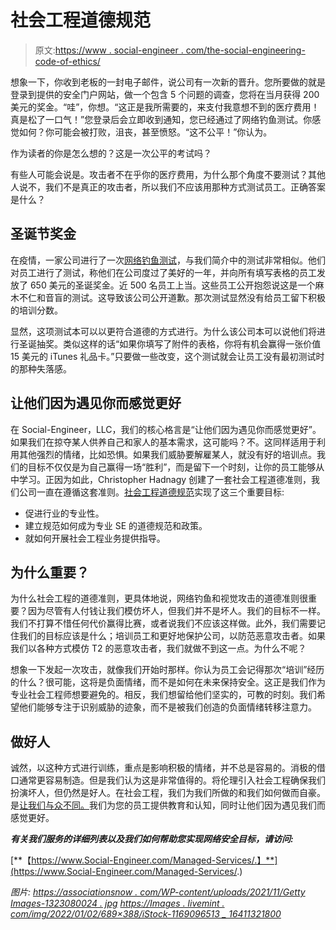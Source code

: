 # 社会工程道德规范

> 原文:[https://www . social-engineer . com/the-social-engineering-code-of-ethics/](https://www.social-engineer.com/the-social-engineering-code-of-ethics/)

想象一下，你收到老板的一封电子邮件，说公司有一次新的晋升。您所要做的就是登录到提供的安全门户网站，做一个包含 5 个问题的调查，您将在当月获得 200 美元的奖金。“哇”，你想。“这正是我所需要的，来支付我意想不到的医疗费用！真是松了一口气！”您登录后会立即收到通知，您已经通过了网络钓鱼测试。你感觉如何？你可能会被打败，沮丧，甚至愤怒。“这不公平！”你认为。

作为读者的你是怎么想的？这是一次公平的考试吗？

有些人可能会说是。攻击者不在乎你的医疗费用，为什么那个角度不要测试？其他人说不，我们不是真正的攻击者，所以我们不应该用那种方式测试员工。正确答案是什么？

## 圣诞节奖金

在疫情，一家公司进行了一次[网络钓鱼测试](https://www.foxbusiness.com/technology/godaddy-tests-employees-with-phishing-email-promising-christmas-bonuses-report)，与我们简介中的测试非常相似。他们对员工进行了测试，称他们在公司度过了美好的一年，并向所有填写表格的员工发放了 650 美元的圣诞奖金。近 500 名员工上当。这些员工公开抱怨说这是一个麻木不仁和音盲的测试。这导致该公司公开道歉。那次测试显然没有给员工留下积极的培训分数。

显然，这项测试本可以以更符合道德的方式进行。为什么该公司本可以说他们将进行圣诞抽奖。类似这样的话“如果你填写了附件的表格，你将有机会赢得一张价值 15 美元的 iTunes 礼品卡。”只要做一些改变，这个测试就会让员工没有最初测试时的那种失落感。

## 让他们因为遇见你而感觉更好

在 Social-Engineer，LLC，我们的核心格言是“让他们因为遇见你而感觉更好”。如果我们在掠夺某人供养自己和家人的基本需求，这可能吗？不。这同样适用于利用其他强烈的情绪，比如恐惧。如果我们威胁要解雇某人，就没有好的培训点。我们的目标不仅仅是为自己赢得一场“胜利”，而是留下一个时刻，让你的员工能够从中学习。正因为如此，Christopher Hadnagy 创建了一套社会工程道德准则，我们公司一直在遵循这套准则。[社会工程道德规范](https://www.social-engineer.org/framework/general-discussion/social-engineering-code-of-ethics/)实现了这三个重要目标:

*   促进行业的专业性。
*   建立规范如何成为专业 SE 的道德规范和政策。
*   就如何开展社会工程业务提供指导。

## 为什么重要？

为什么社会工程的道德准则，更具体地说，网络钓鱼和视觉攻击的道德准则很重要？因为尽管有人付钱让我们模仿坏人，但我们并不是坏人。我们的目标不一样。我们不打算不惜任何代价赢得比赛，或者说我们不应该这样做。此外，我们需要记住我们的目标应该是什么；培训员工和更好地保护公司，以防范恶意攻击者。如果我们以各种方式模仿 T2 的恶意攻击者，我们就做不到这一点。为什么不呢？

想象一下发起一次攻击，就像我们开始时那样。你认为员工会记得那次“培训”经历的什么？很可能，这将是负面情绪，而不是如何在未来保持安全。这正是我们作为专业社会工程师想要避免的。相反，我们想留给他们坚实的，可教的时刻。我们希望他们能够专注于识别威胁的迹象，而不是被我们创造的负面情绪转移注意力。

## 做好人

诚然，以这种方式进行训练，重点是影响积极的情绪，并不总是容易的。消极的借口通常更容易制造。但是我们认为这是非常值得的。将伦理引入社会工程确保我们扮演坏人，但仍然是好人。在社会工程，我们为我们所做的和我们如何做而自豪。是[让我们与众不同。](https://www.social-engineer.com/case-studies/what-makes-us-different/)我们为您的员工提供教育和认知，同时让他们因为遇见我们而感觉更好。

***有关我们服务的详细列表以及我们如何帮助您实现网络安全目标，请访问:***

[**【https://www.Social-Engineer.com/Managed-Services/.】**](https://www.Social-Engineer.com/Managed-Services/.)

*图片:*
[*https://associationsnow . com/WP-content/uploads/2021/11/Getty Images-1323080024 . jpg*](https://associationsnow.com/wp-content/uploads/2021/11/GettyImages-1323080024.jpg)
[*https://Images . livemint . com/img/2022/01/02/689×388/iStock-1169096513 _ 16411321800*](https://images.livemint.com/img/2022/01/02/689x388/iStock-1169096513_1641132180580_1641132236063.jpg)